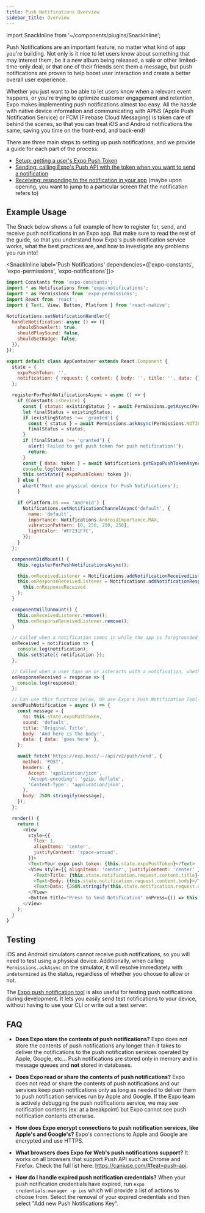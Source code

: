 ```yaml
---
title: Push Notifications Overview
sidebar_title: Overview
---
```


import SnackInline from '~/components/plugins/SnackInline';

Push Notifications are an important feature, no matter what kind of app you're building. Not only is it nice to let users know about something that may interest them, be it a new album being released, a sale or other limited-time-only deal, or that one of their friends sent them a message, but push notifications are proven to help boost user interaction and create a better overall user experience.

Whether you just want to be able to let users know when a relevant event happens, or you're trying to optimize customer engagement and retention, Expo makes implementing push notifications almost too easy. All the hassle with native device information and communicating with APNS (Apple Push Notification Service) or FCM (Firebase Cloud Messaging) is taken care of behind the scenes, so that you can treat iOS and Android notifications the same, saving you time on the front-end, and back-end!

There are three main steps to setting up push notifications, and we provide a guide for each part of the process:

- [Setup: getting a user's Expo Push Token](../push-notifications-setup/)
- [Sending: calling Expo's Push API with the token when you want to send a notification](../sending-notifications/)
- [Receiving: responding to the notification in your app](../receiving-notifications/) (maybe upon opening, you want to jump to a particular screen that the notification refers to)

## Example Usage

The Snack below shows a full example of how to register for, send, and receive push notifications in an Expo app. But make sure to read the rest of the guide, so that you understand how Expo's push notification service works, what the best practices are, and how to investigate any problems you run into!

<SnackInline label='Push Notifications' dependencies={['expo-constants', 'expo-permissions', 'expo-notifications']}>

```js
import Constants from 'expo-constants';
import * as Notifications from 'expo-notifications';
import * as Permissions from 'expo-permissions';
import React from 'react';
import { Text, View, Button, Platform } from 'react-native';

Notifications.setNotificationHandler({
  handleNotification: async () => ({
    shouldShowAlert: true,
    shouldPlaySound: false,
    shouldSetBadge: false,
  }),
});

export default class AppContainer extends React.Component {
  state = {
    expoPushToken: '',
    notification: { request: { content: { body: '', title: '', data: {} } } },
  };

  registerForPushNotificationsAsync = async () => {
    if (Constants.isDevice) {
      const { status: existingStatus } = await Permissions.getAsync(Permissions.NOTIFICATIONS);
      let finalStatus = existingStatus;
      if (existingStatus !== 'granted') {
        const { status } = await Permissions.askAsync(Permissions.NOTIFICATIONS);
        finalStatus = status;
      }
      if (finalStatus !== 'granted') {
        alert('Failed to get push token for push notification!');
        return;
      }
      const { data: token } = await Notifications.getExpoPushTokenAsync();
      console.log(token);
      this.setState({ expoPushToken: token });
    } else {
      alert('Must use physical device for Push Notifications');
    }

    if (Platform.OS === 'android') {
      Notifications.setNotificationChannelAsync('default', {
        name: 'default',
        importance: Notifications.AndroidImportance.MAX,
        vibrationPattern: [0, 250, 250, 250],
        lightColor: '#FF231F7C',
      });
    }
  };

  componentDidMount() {
    this.registerForPushNotificationsAsync();

    this.onReceivedListener = Notifications.addNotificationReceivedListener(this.onReceived);
    this.onResponseReceivedListener = Notifications.addNotificationResponseReceivedListener(
      this.onResponseReceived
    );
  }

  componentWillUnmount() {
    this.onReceivedListener.remove();
    this.onResponseReceivedListener.remove();
  }

  // Called when a notification comes in while the app is foregrounded
  onReceived = notification => {
    console.log(notification);
    this.setState({ notification });
  };

  // Called when a user taps on or interacts with a notification, whether the app is foregrounded, backgrounded, or closed.
  onResponseReceived = response => {
    console.log(response);
  };

  // Can use this function below, OR use Expo's Push Notification Tool-> https://expo.io/dashboard/notifications
  sendPushNotification = async () => {
    const message = {
      to: this.state.expoPushToken,
      sound: 'default',
      title: 'Original Title',
      body: 'And here is the body!',
      data: { data: 'goes here' },
    };

    await fetch('https://exp.host/--/api/v2/push/send', {
      method: 'POST',
      headers: {
        Accept: 'application/json',
        'Accept-encoding': 'gzip, deflate',
        'Content-Type': 'application/json',
      },
      body: JSON.stringify(message),
    });
  };

  render() {
    return (
      <View
        style={{
          flex: 1,
          alignItems: 'center',
          justifyContent: 'space-around',
        }}>
        <Text>Your expo push token: {this.state.expoPushToken}</Text>
        <View style={{ alignItems: 'center', justifyContent: 'center' }}>
          <Text>Title: {this.state.notification.request.content.title}</Text>
          <Text>Body: {this.state.notification.request.content.body}</Text>
          <Text>Data: {JSON.stringify(this.state.notification.request.content.data)}</Text>
        </View>
        <Button title="Press to Send Notification" onPress={() => this.sendPushNotification()} />
      </View>
    );
  }
}
```

</SnackInline>

## Testing

iOS and Android simulators cannot receive push notifications, so you will need to test using a physical device. Additionally, when calling `Permissions.askAsync` on the simulator, it will resolve immediately with `undetermined` as the status, regardless of whether you choose to allow or not.

The [Expo push notification tool](https://expo.io/notifications) is also useful for testing push notifications during development. It lets you easily send test notifications to your device, without having to use your CLI or write out a test server.

## FAQ

- **Does Expo store the contents of push notifications?** Expo does not store the contents of push notifications any longer than it takes to deliver the notifications to the push notification services operated by Apple, Google, etc... Push notifications are stored only in memory and in message queues and **not** stored in databases.

- **Does Expo read or share the contents of push notifications?** Expo does not read or share the contents of push notifications and our services keep push notifications only as long as needed to deliver them to push notification services run by Apple and Google. If the Expo team is actively debugging the push notifications service, we may see notification contents (ex: at a breakpoint) but Expo cannot see push notification contents otherwise.

- **How does Expo encrypt connections to push notification services, like Apple's and Google's?** Expo's connections to Apple and Google are encrypted and use HTTPS.

- **What browsers does Expo for Web's push notifications support?** It works on all browsers that support Push API such as Chrome and Firefox. Check the full list here: https://caniuse.com/#feat=push-api.

- **How do I handle expired push notification credentials?** When your push notification credentials have expired, run `expo credentials:manager -p ios` which will provide a list of actions to choose from. Select the removal of your expired credentials and then select "Add new Push Notifications Key".
